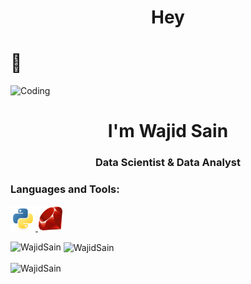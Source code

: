### <h1 align="center">Hey<h1> 👋

  <img align=" centre" alt="Coding" width="800" height="600" src="https://camo.githubusercontent.com/e20822b4282c07ffd010cd05f855a6561d3b62358ca9e607e4901288dd748fcb/68747470733a2f2f63646e2e6472696262626c652e636f6d2f75736572732f323133313939332f73637265656e73686f74732f343934383733362f74686f75676874776f726b732d6769665f6472696262626c652e676966">
<h1 align="center">I'm Wajid Sain</h1>
<h3 align="center">Data Scientist & Data Analyst</h3>



<h3 align="left">Languages and Tools:</h3>
<p align="left"> <a href="https://www.python.org" target="_blank" rel="noreferrer"> <img src="https://raw.githubusercontent.com/devicons/devicon/master/icons/python/python-original.svg" alt="python" width="40" height="40"/> </a> <a href="https://www.ruby-lang.org/en/" target="_blank" rel="noreferrer"> <img src="https://raw.githubusercontent.com/devicons/devicon/master/icons/ruby/ruby-original.svg" alt="ruby" width="40" height="40"/> </a> </p>

<p><img align="left" src="https://github-readme-stats.vercel.app/api/top-langs?username=WajidSain&show_icons=true&locale=en&layout=compact" alt="WajidSain" /></p>

<p>&nbsp;<img align="center" src="https://github-readme-stats.vercel.app/api?username=WajidSain&show_icons=true&locale=en" alt="WajidSain" /></p>

<p><img align="center" src="https://github-readme-streak-stats.herokuapp.com/?user=WajidSain&" alt="WajidSain" /></p>
